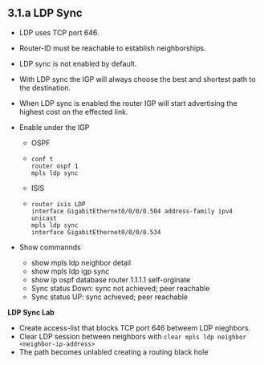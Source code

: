 ## 3.1.a LDP Sync

* LDP uses TCP port 646.
* Router-ID must be reachable to establish neighborships.
* LDP sync is not enabled by default.
* With LDP sync the IGP will always choose the best and shortest path to the destination.
* When LDP sync is enabled the router IGP will start advertising the highest cost on the effected link.
* Enable under the IGP 
  * OSPF 
  * ```
    conf t
    router ospf 1
    mpls ldp sync
    ```
  * ISIS
  * ```
    router isis LDP
    interface GigabitEthernet0/0/0/0.504 address-family ipv4 unicast
    mpls ldp sync
    interface GigabitEthernet0/0/0/0.534
    ```

* Show commannds 
  *  show mpls ldp neighbor detail
  *  show mpls ldp igp sync
  *  show ip ospf database router 1.1.1.1 self-orginate
   *  Sync status Down: sync not achieved; peer reachable
   *  Sync status UP: sync achieved; peer reachable

**LDP Sync Lab**

* Create access-list that blocks TCP port 646 betweem LDP nieghbors.
* Clear LDP session between neighbors with ```clear mpls ldp neighbor <neighbor-ip-address>```
* The path becomes unlabled creating a routing black hole




